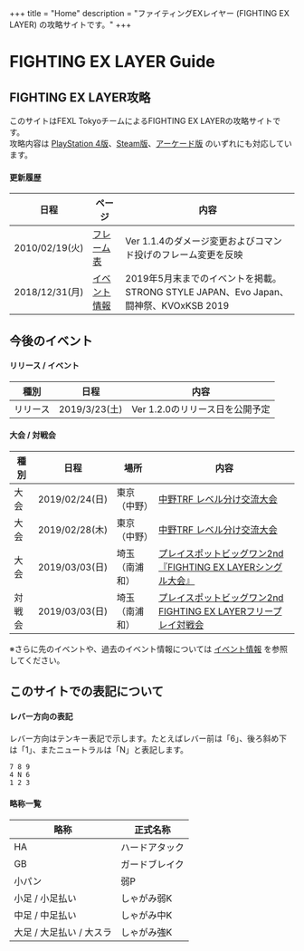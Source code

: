 +++
title = "Home"
description = "ファイティングEXレイヤー (FIGHTING EX LAYER) の攻略サイトです。"
+++

# FIGHTING EX LAYER Guide

## FIGHTING EX LAYER攻略

このサイトはFEXL TokyoチームによるFIGHTING EX LAYERの攻略サイトです。  
攻略内容は [PlayStation 4版](https://www.jp.playstation.com/games/fighting-ex-layer-ps4/)、[Steam版](https://store.steampowered.com/app/871200/FIGHTING_EX_LAYER/)、[アーケード版](https://www.taito.co.jp/nxl/title/0000002360) のいずれにも対応しています。

#### 更新履歴

|日程|ページ|内容|
|----|------|----
|2010/02/19(火)|[フレーム表](/system/frame/)|Ver 1.1.4のダメージ変更およびコマンド投げのフレーム変更を反映|
|2018/12/31(月)|[イベント情報](/events/)|2019年5月末までのイベントを掲載。STRONG STYLE JAPAN、Evo Japan、闘神祭、KVOxKSB 2019|

## 今後のイベント

#### リリース / イベント

|種別|日程|内容|
|----|----|----|
|リリース|2019/3/23(土)|Ver 1.2.0のリリース日を公開予定|

#### 大会 / 対戦会

|種別|日程|場所|内容|
|----|----|----|----|
|大会|2019/02/24(日)|東京（中野）|[中野TRF レベル分け交流大会](http://trftrf.com/event.html#Sun)|
|大会|2019/02/28(木)|東京（中野）|[中野TRF レベル分け交流大会](http://trftrf.com/event.html#Thurs)|
|大会|2019/03/03(日)|埼玉（南浦和）|[プレイスポットビッグワン2nd『FIGHTING EX LAYERシングル大会』](https://twitter.com/public_bigone/status/1066253301459509248)|
|対戦会|2019/03/03(日)|埼玉（南浦和）|[プレイスポットビッグワン2nd FIGHTING EX LAYERフリープレイ対戦会](https://twitter.com/public_bigone/status/1066253301459509248)|

<!--
|大会|2019/03/03(日)|埼玉（南浦和）|[プレイスポットビッグワン2nd『FIGHTING EX LAYERシングル大会』](https://twitter.com/public_bigone/status/1066253301459509248)|
|対戦会|2019/03/03(日)|埼玉（南浦和）|[プレイスポットビッグワン2nd FIGHTING EX LAYERフリープレイ対戦会](https://twitter.com/public_bigone/status/1066253301459509248)|
|大会|2019/03/05(火)|東京（中野）|[中野TRF 強氣（ゴウギ）ランダム交流大会](http://trftrf.com/event.html#Tues)|
|大会|2019/03/07(木)|東京（中野）|[中野TRF シングル無差別級大会](http://trftrf.com/event.html#Thurs)|
-->

※さらに先のイベントや、過去のイベント情報については [イベント情報](/events/) を参照してください。

## このサイトでの表記について

#### レバー方向の表記

レバー方向はテンキー表記で示します。たとえばレバー前は「6」、後ろ斜め下は「1」、またニュートラルは「N」と表記します。
```
7 8 9
4 N 6
1 2 3
```

#### 略称一覧

|略称|正式名称|
|----|----|
|HA|ハードアタック|
|GB|ガードブレイク|
|小パン|弱P|
|小足 / 小足払い|しゃがみ弱K|
|中足 / 中足払い|しゃがみ中K|
|大足 / 大足払い / 大スラ|しゃがみ強K|

